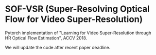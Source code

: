 # SOF-VSR (Super-Resolving Optical Flow for Video Super-Resolution)
Pytorch implementation of "Learning for Video Super-Resolution through HR Optical Flow Estimation", ACCV 2018.

We will update the code after recent paper deadline.
